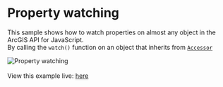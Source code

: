# Property watching
This sample shows how to watch properties on almost any object in the ArcGIS API for JavaScript.
<br/>
By calling the ```watch()``` function on an object that inherits from [```Accessor```](https://developers.arcgis.com/javascript/latest/api-reference/esri-core-Accessor.html)

![Property watching](../images/PropertyWatching.gif)
<br>
<br>
View this example live:
[here](https://esrinederland.github.io/CoolMaps/PropertyWatching)

